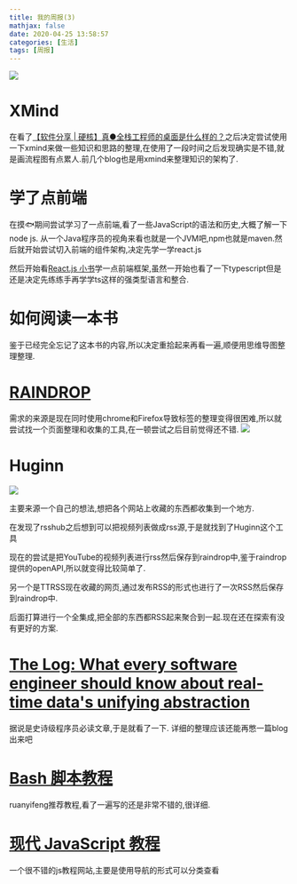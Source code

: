```yaml
---
title: 我的周报(3)
mathjax: false
date: 2020-04-25 13:58:57
categories: [生活]
tags: [周报]
---
```

![](https://misakatang.oss-cn-beijing.aliyuncs.com/snipaste/Snipaste_2020-04-25_14-50-09.png)
<!-- more -->
# XMind
在看了[【软件分享 | 硬核】真●全栈工程师的桌面是什么样的？](https://www.bilibili.com/video/BV1F7411u71s)之后决定尝试使用一下xmind来做一些知识和思路的整理,在使用了一段时间之后发现确实是不错,就是画流程图有点累人.前几个blog也是用xmind来整理知识的架构了.
# 学了点前端
在摸🐟期间尝试学习了一点前端,看了一些JavaScript的语法和历史,大概了解一下node js. 从一个Java程序员的视角来看也就是一个JVM吧,npm也就是maven.然后就开始尝试切入前端的组件架构,决定先学一学react.js

然后开始看[React.js 小书](http://huziketang.mangojuice.top/books/react/)学一点前端框架,虽然一开始也看了一下typescript但是还是决定先练练手再学学ts这样的强类型语言和整合.

# 如何阅读一本书
鉴于已经完全忘记了这本书的内容,所以决定重拾起来再看一遍,顺便用思维导图整理整理.

# [RAINDROP](https://app.raindrop.io/)
需求的来源是现在同时使用chrome和Firefox导致标签的整理变得很困难,所以就尝试找一个页面整理和收集的工具,在一顿尝试之后目前觉得还不错.
 ![](https://misakatang.oss-cn-beijing.aliyuncs.com/snipaste/Snipaste_2020-04-25_14-40-08.png)
# Huginn
 ![](https://misakatang.oss-cn-beijing.aliyuncs.com/snipaste/Snipaste_2020-04-25_14-42-48.png)

主要来源一个自己的想法,想把各个网站上收藏的东西都收集到一个地方.

在发现了rsshub之后想到可以把视频列表做成rss源,于是就找到了Huginn这个工具

现在的尝试是把YouTube的视频列表进行rss然后保存到raindrop中,鉴于raindrop提供的openAPI,所以就变得比较简单了.

另一个是TTRSS现在收藏的网页,通过发布RSS的形式也进行了一次RSS然后保存到raindrop中.

后面打算进行一个全集成,把全部的东西都RSS起来聚合到一起.现在还在探索有没有更好的方案.

# [The Log: What every software engineer should know about real-time data's unifying abstraction](https://engineering.linkedin.com/distributed-systems/log-what-every-software-engineer-should-know-about-real-time-datas-unifying)

据说是史诗级程序员必读文章,于是就看了一下. 详细的整理应该还能再憋一篇blog出来吧

# [Bash 脚本教程](https://wangdoc.com/bash/index.html)
ruanyifeng推荐教程,看了一遍写的还是非常不错的,很详细.

# [现代 JavaScript 教程](https://zh.javascript.info/)
一个很不错的js教程网站,主要是使用导航的形式可以分类查看